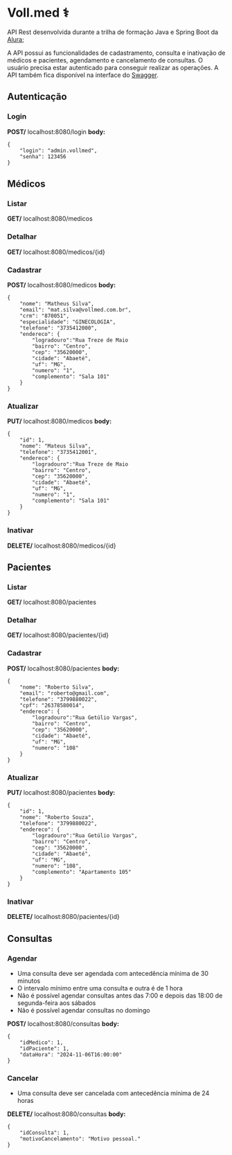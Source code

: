 # Voll.med ⚕️
API Rest desenvolvida durante a trilha de formação Java e Spring Boot da [Alura](https://www.alura.com.br/);

A API possui as funcionalidades de cadastramento, consulta e inativação de médicos e pacientes, agendamento e cancelamento de consultas.
O usuário precisa estar autenticado para conseguir realizar as operações. A API também fica disponível na interface do [Swagger](http://localhost:8080/swagger-ui/index.html).

## Autenticação
### Login
**POST/** localhost:8080/login
**body:** 
```
{
    "login": "admin.vollmed",
    "senha": 123456
}
```

## Médicos
### Listar
**GET/** localhost:8080/medicos

### Detalhar
**GET/** localhost:8080/medicos/{id}

### Cadastrar
**POST/** localhost:8080/medicos
**body:** 
```
{
    "nome": "Matheus Silva",
    "email": "mat.silva@vollmed.com.br",
    "crm": "870051",
    "especialidade": "GINECOLOGIA",
    "telefone": "3735412000",
    "endereco": {
        "logradouro":"Rua Treze de Maio
        "bairro": "Centro",
        "cep": "35620000",
        "cidade": "Abaeté",
        "uf": "MG",
        "numero": "1",
        "complemento": "Sala 101"
    }
}
```

### Atualizar
**PUT/** localhost:8080/medicos
**body:** 
```
{
    "id": 1,
    "nome": "Mateus Silva",
    "telefone": "3735412001",
    "endereco": {
        "logradouro":"Rua Treze de Maio
        "bairro": "Centro",
        "cep": "35620000",
        "cidade": "Abaeté",
        "uf": "MG",
        "numero": "1",
        "complemento": "Sala 101"
    }
}
```

### Inativar
**DELETE/** localhost:8080/medicos/{id}

## Pacientes
### Listar
**GET/** localhost:8080/pacientes

### Detalhar
**GET/** localhost:8080/pacientes/{id}

### Cadastrar
**POST/** localhost:8080/pacientes
**body:** 
```
{
    "nome": "Roberto Silva", 
    "email": "roberto@gmail.com",
    "telefone": "3799880022",
    "cpf": "26378580014",
    "endereco": {
        "logradouro":"Rua Getúlio Vargas",
        "bairro": "Centro",
        "cep": "35620000",
        "cidade": "Abaeté",
        "uf": "MG",
        "numero": "108"
    }
}
```

### Atualizar
**PUT/** localhost:8080/pacientes
**body:** 
```
{
    "id": 1, 
    "nome": "Roberto Souza",
    "telefone": "3799880022",
    "endereco": {
        "logradouro":"Rua Getúlio Vargas",
        "bairro": "Centro",
        "cep": "35620000",
        "cidade": "Abaeté",
        "uf": "MG",
        "numero": "108",
        "complemento": "Apartamento 105"
    }
}
```

### Inativar
**DELETE/** localhost:8080/pacientes/{id}

## Consultas
### Agendar
* Uma consulta deve ser agendada com antecedência mínima de 30 minutos
* O intervalo mínimo entre uma consulta e outra é de 1 hora
* Não é possível agendar consultas antes das 7:00 e depois das 18:00 de segunda-feira aos sábados
* Não é possível agendar consultas no domingo

**POST/** localhost:8080/consultas
**body:** 
```
{
    "idMedico": 1,
    "idPaciente": 1,
    "dataHora": "2024-11-06T16:00:00"
}
```

### Cancelar
* Uma consulta deve ser cancelada com antecedência mínima de 24 horas

**DELETE/** localhost:8080/consultas
**body:** 
```
{
    "idConsulta": 1,
    "motivoCancelamento": "Motivo pessoal."
}
```
